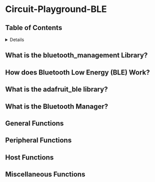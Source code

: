 # Circuit-Playground-BLE 
## Table of Contents
<details>
[1. What is the bluetooth_management Library?]()
[2. How does Bluetooth Low Energy (BLE) Work?]()
[3. What is the adafruit_ble library?]()
[4. What is the Bluetooth Manager?]()
[5. General Functions]()
[6. Peripheral Functions]()
[7. Host Functions]()
[8. Miscellaneous Functions]()
</details>

## What is the bluetooth_management Library?


## How does Bluetooth Low Energy (BLE) Work?


## What is the adafruit_ble library?


## What is the Bluetooth Manager?


## General Functions


## Peripheral Functions


## Host Functions


## Miscellaneous Functions
